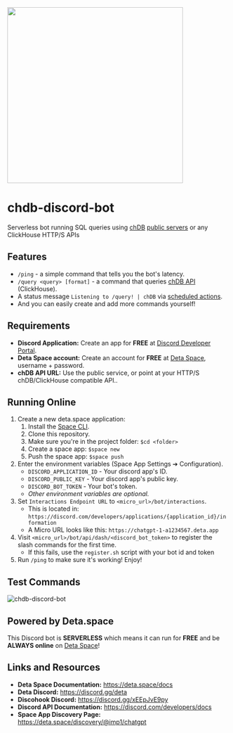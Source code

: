 <img src="https://github.com/lmangani/chdb-discord-bot/assets/1423657/020db902-a577-4bf4-a9ce-45403b166e19" width=400 >

# chdb-discord-bot
Serverless bot running SQL queries using [chDB](https://chdb.io) [public servers](https://chdb.fly.dev) or any ClickHouse HTTP/S APIs

## Features
- `/ping` - a simple command that tells you the bot's latency.
- `/query <query> [format]` - a command that queries [chDB API](https://chdb.io) (ClickHouse).
- A status message `Listening to /query! | chDB` via [scheduled actions](https://deta.space/docs/en/basics/micros#scheduled-actions).
- And you can easily create and add more commands yourself!


## Requirements
- **Discord Application:** Create an app for **FREE** at [Discord Developer Portal](https://discord.com/developers/applications).
- **Deta Space account:** Create an account for **FREE** at [Deta Space](https://deta.space/), username + password.
- **chDB API URL:** Use the public service, or point at your HTTP/S chDB/ClickHouse compatible API..

## Running Online
1. Create a new deta.space application:
   1. Install the [Space CLI](https://deta.space/docs/en/basics/cli).
   2. Clone this repository.
   3. Make sure you're in the project folder: `$cd <folder>`
   4. Create a space app: `$space new`
   5. Push the space app: `$space push`
2. Enter the environment variables (Space App Settings ➔ Configuration).
    - `DISCORD_APPLICATION_ID` - Your discord app's ID.
    - `DISCORD_PUBLIC_KEY` - Your discord app's public key.
    - `DISCORD_BOT_TOKEN` - Your bot's token.
    - _Other environment variables are optional._
3. Set `Interactions Endpoint URL` to `<micro_url>/bot/interactions`.
    - This is located in: `https://discord.com/developers/applications/{application_id}/information`
    - A Micro URL looks like this: `https://chatgpt-1-a1234567.deta.app`
4. Visit `<micro_url>/bot/api/dash/<discord_bot_token>` to register the slash commands for the first time.
   - If this fails, use the `register.sh` script with your bot id and token
6. Run `/ping` to make sure it's working! Enjoy!

## Test Commands

![chdb-discord-bot](https://github.com/lmangani/chdb-discord-bot/assets/1423657/c0db85ef-0cf6-46ef-91da-d2d42fffabee)

## Powered by Deta.space
This Discord bot is **SERVERLESS** which means it can run for **FREE** and be **ALWAYS online** on [Deta Space](https://deta.space)!  

## Links and Resources
- **Deta Space Documentation:** https://deta.space/docs
- **Deta Discord:** https://discord.gg/deta
- **Discohook Discord:** https://discord.gg/xEEpJvE9py
- **Discord API Documentation:** https://discord.com/developers/docs
- **Space App Discovery Page:** https://deta.space/discovery/@imp1/chatgpt
